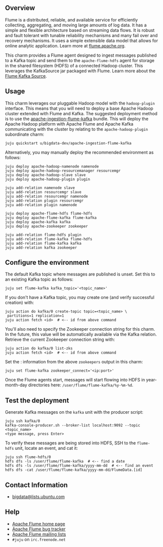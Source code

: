 ## Overview

Flume is a distributed, reliable, and available service for efficiently
collecting, aggregating, and moving large amounts of log data. It has a simple
and flexible architecture based on streaming data flows. It is robust and fault
tolerant with tunable reliability mechanisms and many fail over and recovery
mechanisms. It uses a simple extensible data model that allows for online
analytic application. Learn more at [flume.apache.org](http://flume.apache.org).

This charm provides a Flume agent designed to ingest messages published to
a Kafka topic and send them to the `apache-flume-hdfs` agent for storage in
the shared filesystem (HDFS) of a connected Hadoop cluster. This leverages the
KafkaSource jar packaged with Flume. Learn more about the
[Flume Kafka Source](https://flume.apache.org/FlumeUserGuide.html#kafka-source).


## Usage

This charm leverages our pluggable Hadoop model with the `hadoop-plugin`
interface. This means that you will need to deploy a base Apache Hadoop cluster
extended with Flume and Kafka. The suggested deployment method is to use the
[apache-ingestion-flume-kafka](https://jujucharms.com/u/bigdata-dev/apache-ingestion-flume-kafka/)
bundle. This will deploy the Apache Hadoop platform with Apache Flume
and Apache Kafka communicating with the cluster by relating to the
`apache-hadoop-plugin` subordinate charm:

    juju quickstart u/bigdata-dev/apache-ingestion-flume-kafka

Alternatively, you may manually deploy the recommended environment as follows:

    juju deploy apache-hadoop-namenode namenode
    juju deploy apache-hadoop-resourcemanager resourcemgr
    juju deploy apache-hadoop-slave slave
    juju deploy apache-hadoop-plugin plugin

    juju add-relation namenode slave
    juju add-relation resourcemgr slave
    juju add-relation resourcemgr namenode
    juju add-relation plugin resourcemgr
    juju add-relation plugin namenode

    juju deploy apache-flume-hdfs flume-hdfs
    juju deploy apache-flume-kafka flume-kafka
    juju deploy apache-kafka kafka
    juju deploy apache-zookeeper zookeeper

    juju add-relation flume-hdfs plugin
    juju add-relation flume-kafka flume-hdfs
    juju add-relation flume-kafka kafka
    juju add-relation kafka zookeeper


## Configure the environment

The default Kafka topic where messages are published is unset. Set this to
an existing Kafka topic as follows:

    juju set flume-kafka kafka_topic='<topic_name>'

If you don't have a Kafka topic, you may create one (and verify successful
creation) with:

    juju action do kafka/0 create-topic topic=<topic_name> \
     partitions=1 replication=1
    juju action fetch <id>  # <-- id from above command

You'll also need to specify the Zookeeper connection string for this charm. In
the future, this value will be automatically available via the Kafka relation.
Retrieve the current Zookeeper connection string with:

    juju action do kafka/0 list-zks
    juju action fetch <id>  # <-- id from above command

Set the <ip>:<port> information from the above `zookeepers` output in this
charm:

    juju set flume-kafka zookeeper_connect='<ip:port>'

Once the Flume agents start, messages will start flowing into
HDFS in year-month-day directories here: `/user/flume/flume-kafka/%y-%m-%d`.


## Test the deployment

Generate Kafka messages on the `kafka` unit with the producer script:

    juju ssh kafka/0
    kafka-console-producer.sh --broker-list localhost:9092 --topic <topic_name>
    <type message, press Enter>

To verify these messages are being stored into HDFS, SSH to the `flume-hdfs`
unit, locate an event, and cat it:

    juju ssh flume-hdfs/0
    hdfs dfs -ls /user/flume/flume-kafka  # <-- find a date
    hdfs dfs -ls /user/flume/flume-kafka/yyyy-mm-dd  # <-- find an event
    hdfs dfs -cat /user/flume/flume-kafka/yyyy-mm-dd/FlumeData.[id]


## Contact Information

- <bigdata@lists.ubuntu.com>


## Help

- [Apache Flume home page](http://flume.apache.org/)
- [Apache Flume bug tracker](https://issues.apache.org/jira/browse/flume)
- [Apache Flume mailing lists](https://flume.apache.org/mailinglists.html)
- `#juju` on `irc.freenode.net`
